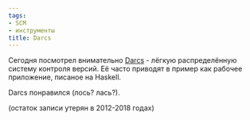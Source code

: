 ```yaml
---
tags:
- SCM
- инструменты
title: Darcs
---
```


Сегодня посмотрел внимательно [Darcs][] - лёгкую распределённую систему
контроля версий. Её часто приводят в пример как рабочее приложение,
писаное на Haskell.

Darcs понравился (лось? лась?).

(остаток записи утерян в 2012-2018 годах)

  [Darcs]: https://web.archive.org/web/20090313054646/http://www.darcs.net/
